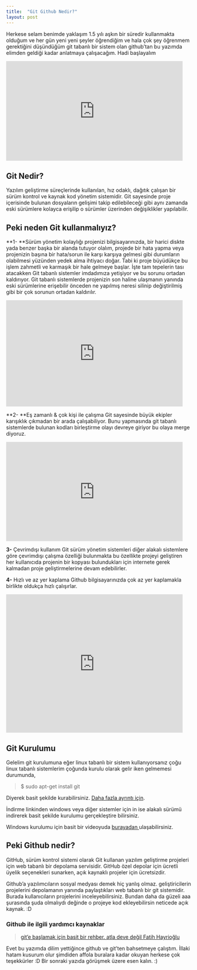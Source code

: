 ```yaml
---
title:  "Git Github Nedir?"
layout: post
---
```

Herkese selam benimde yaklaşım 1.5 yılı aşkın bir süredir kullanmakta olduğum ve her gün yeni yeni şeyler öğrendiğim ve hala çok şey öğrenmem gerektiğini düşündüğüm git tabanlı bir sistem olan github’tan bu yazımda elimden geldiği kadar anlatmaya çalışacağım. Hadi başlayalım


<iframe src="https://giphy.com/embed/8752sSo2HbPqE7MN03" width="480" height="270" frameBorder="0" class="giphy-embed" allowFullScreen></iframe>

##  Git Nedir?

Yazılım geliştirme süreçlerinde kullanılan, hız odaklı, dağıtık çalışan bir sürüm kontrol ve kaynak kod yönetim sistemidir. Git sayesinde proje içerisinde bulunan dosyaların gelişimi takip edilebileceği gibi aynı zamanda eski sürümlere kolayca erişilip o sürümler üzerinden değişiklikler yapılabilir.

## Peki neden Git kullanmalıyız?

**1- **Sürüm yönetim kolaylığı projenizi bilgisayarınızda, bir harici diskte yada benzer başka bir alanda tutuyor olalım, projede bir hata yapma veya projenizin başına bir hata/sorun ile karşı karşıya gelmesi gibi durumların olabilmesi yüzünden yedek alma ihtiyacı doğar. Tabi ki proje büyüdükçe bu işlem zahmetli ve karmaşık bir hale gelmeye başlar. İşte tam tepelerin tası atacakken Git tabanlı sistemler imdadımıza yetişiyor ve bu sorunu ortadan kaldırıyor. Git tabanlı sistemlerde projenizin son haline ulaşmanın yanında eski sürümlerine erişebilir önceden ne yapılmış neresi silinip değiştirilmiş gibi bir çok sorunun ortadan kaldırılır.

<iframe src="https://giphy.com/embed/vohOR29F78sGk" width="480" height="288" frameBorder="0" class="giphy-embed" allowFullScreen></iframe>

**2- **Eş zamanlı & çok kişi ile çalışma Git sayesinde büyük ekipler karışıklık çıkmadan bir arada çalışabiliyor. Bunu yapmasında git tabanlı sistemlerde bulunan kodları birleştirme olayı devreye giriyor bu olaya merge diyoruz.

<iframe src="https://giphy.com/embed/cFkiFMDg3iFoI" width="480" height="269" frameBorder="0" class="giphy-embed" allowFullScreen></iframe>

**3-** Çevrimdışı kullanım Git sürüm yönetim sistemleri diğer alakalı sistemlere göre çevrimdışı çalışma özelliği bulunmakta bu özellikte projeyi geliştiren her kullanıcıda projenin bir kopyası bulundukları için internete gerek kalmadan proje geliştirmelerine devam edebilirler.

**4-** Hızlı ve az yer kaplama Github bilgisayarınızda çok az yer kaplamakla birlikte oldukça hızlı çalışırlar.

<iframe src="https://giphy.com/embed/N35rW3vRNeaDC" width="480" height="375" frameBorder="0" class="giphy-embed" allowFullScreen></iframe>

## **Git Kurulumu**

Gelelim git kurulumuna eğer linux tabanlı bir sistem kullanıyorsanız çoğu linux tabanlı sistemlerim çoğunda kurulu olarak gelir iken gelmemesi durumunda,
> $ sudo apt-get install git

Diyerek basit şekilde kurabilirsiniz. [Daha fazla ayrıntı için](https://git-scm.com/book/en/v2/Getting-Started-Installing-Git).

İndirme linkinden windows veya diğer sistemler için in ise alakalı sürümü indirerek basit şekilde kurulumu gerçekleştire bilirsiniz.

Windows kurulumu için basit bir videoyuda [burayadan ](https://youtu.be/rrHsdQdC91I)ulaşabilirsiniz.


## Peki Github nedir?

GitHub, sürüm kontrol sistemi olarak Git kullanan yazılım geliştirme projeleri için web tabanlı bir depolama servisidir. GitHub özel depolar için ücretli üyelik seçenekleri sunarken, açık kaynaklı projeler için ücretsizdir.

Github’a yazılımcıların sosyal medyası demek hiç yanlış olmaz. geliştiricilerin projelerini depolamanın yanında paylaştıkları web tabanlı bir git sistemidir. Burada kullanıcıların projelerini inceleyebilirsiniz. Bundan daha da güzeli aaa şurasında şuda olmalıydı değinde o projeye kod ekleyebilirsin neticede açık kaynak. :D

### Github ile ilgili yardımcı kaynaklar
> [git’e başlamak için basit bir rehber. atla deve değil ](http://rogerdudler.github.io/git-guide/index.tr.html)
[Fatih Hayrioğlu](http://fatihhayrioglu.com/git/)

Evet bu yazımda dilim yettiğince github ve git’ten bahsetmeye çalıştım. İllaki hatam kusurum olur şimdiden affola buralara kadar okuyan herkese çok teşekkürler :D Bir sonraki yazıda görüşmek üzere esen kalın. :)

